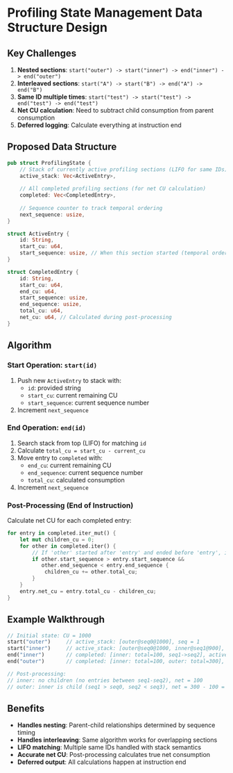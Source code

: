 # Profiling State Management Data Structure Design

## Key Challenges

1. **Nested sections**: `start("outer") -> start("inner") -> end("inner") -> end("outer")`
2. **Interleaved sections**: `start("A") -> start("B") -> end("A") -> end("B")`
3. **Same ID multiple times**: `start("test") -> start("test") -> end("test") -> end("test")`
4. **Net CU calculation**: Need to subtract child consumption from parent consumption
5. **Deferred logging**: Calculate everything at instruction end

## Proposed Data Structure

```rust
pub struct ProfilingState {
    // Stack of currently active profiling sections (LIFO for same IDs)
    active_stack: Vec<ActiveEntry>,
    
    // All completed profiling sections (for net CU calculation)
    completed: Vec<CompletedEntry>,
    
    // Sequence counter to track temporal ordering
    next_sequence: usize,
}

struct ActiveEntry {
    id: String,
    start_cu: u64,
    start_sequence: usize, // When this section started (temporal order)
}

struct CompletedEntry {
    id: String,
    start_cu: u64,
    end_cu: u64,
    start_sequence: usize,
    end_sequence: usize,
    total_cu: u64,
    net_cu: u64, // Calculated during post-processing
}
```

## Algorithm

### Start Operation: `start(id)`
1. Push new `ActiveEntry` to stack with:
   - `id`: provided string
   - `start_cu`: current remaining CU
   - `start_sequence`: current sequence number
2. Increment `next_sequence`

### End Operation: `end(id)`
1. Search stack from top (LIFO) for matching `id`
2. Calculate `total_cu = start_cu - current_cu`
3. Move entry to `completed` with:
   - `end_cu`: current remaining CU
   - `end_sequence`: current sequence number
   - `total_cu`: calculated consumption
4. Increment `next_sequence`

### Post-Processing (End of Instruction)
Calculate net CU for each completed entry:
```rust
for entry in completed.iter_mut() {
    let mut children_cu = 0;
    for other in completed.iter() {
        // If 'other' started after 'entry' and ended before 'entry', it's a child
        if other.start_sequence > entry.start_sequence && 
           other.end_sequence < entry.end_sequence {
            children_cu += other.total_cu;
        }
    }
    entry.net_cu = entry.total_cu - children_cu;
}
```

## Example Walkthrough

```rust
// Initial state: CU = 1000
start("outer")     // active_stack: [outer@seq0@1000], seq = 1
start("inner")     // active_stack: [outer@seq0@1000, inner@seq1@900], seq = 2
end("inner")       // completed: [inner: total=100, seq1->seq2], active_stack: [outer@seq0@1000], seq = 3
end("outer")       // completed: [inner: total=100, outer: total=300], seq = 4

// Post-processing:
// inner: no children (no entries between seq1-seq2), net = 100
// outer: inner is child (seq1 > seq0, seq2 < seq3), net = 300 - 100 = 200
```

## Benefits

- **Handles nesting**: Parent-child relationships determined by sequence timing
- **Handles interleaving**: Same algorithm works for overlapping sections
- **LIFO matching**: Multiple same IDs handled with stack semantics
- **Accurate net CU**: Post-processing calculates true net consumption
- **Deferred output**: All calculations happen at instruction end
